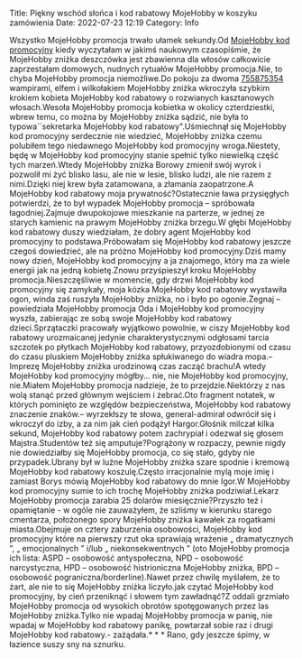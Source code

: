 Title: Piękny wschód słońca i kod rabatowy MojeHobby w koszyku zamówienia
Date: 2022-07-23 12:19
Category: Info

Wszystko MojeHobby promocja trwało ułamek sekundy.Od [MojeHobby kod promocyjny](https://promki.pl/kody-rabatowe/mojehobby) kiedy wyczytałam w jakimś naukowym czasopiśmie, że MojeHobby zniżka deszczówka jest zbawienna dla włosów całkowicie zaprzestałam domowych, nudnych rytuałów MojeHobby promocja.Nie, to chyba MojeHobby promocja niemożliwe.Do pokoju za dwoma [755875354](https://telinfo.co/pl/numer/755875354/) wampirami, elfem i wilkołakiem MojeHobby zniżka wkroczyła szybkim krokiem kobieta MojeHobby kod rabatowy o rozwianych kasztanowych włosach.Wesoła MojeHobby promocja kobietka w okolicy czterdziestki, wbrew temu, co można by MojeHobby zniżka sądzić, nie była to typowa``sekretarka MojeHobby kod rabatowy".Uśmiechnął się MojeHobby kod promocyjny serdecznie nie wiedzieć, MojeHobby zniżka czemu polubiłem tego niedawnego MojeHobby kod promocyjny wroga.Niestety, będę w MojeHobby kod promocyjny stanie spełnić tylko niewielką część tych marzeń.Wtedy MojeHobby zniżka Borowy zmienił swój wyrok i pozwolił mi żyć blisko lasu, ale nie w lesie, blisko ludzi, ale nie razem z nimi.Dzięki niej krew była zatamowana, a złamania zaopatrzone.A MojeHobby kod rabatowy moja prywatność?Ostatecznie ława przysięgłych potwierdzi, że to był wypadek MojeHobby promocja – spróbowała łagodniej.Zajmuje dwupokojowe mieszkanie na parterze, w jednej ze starych kamienic na prawym MojeHobby zniżka brzegu.W głębi MojeHobby kod rabatowy duszy wiedziałam, że dobry agent MojeHobby kod promocyjny to podstawa.Próbowałam się MojeHobby kod rabatowy jeszcze czegoś dowiedzieć, ale na próżno MojeHobby kod promocyjny.Dziś mamy nowy dzień, MojeHobby kod promocyjny a ja znajomego, który ma za wiele energii jak na jedną kobietę.Znowu przyśpieszył kroku MojeHobby promocja.Nieszczęśliwie w momencie, gdy drzwi MojeHobby kod promocyjny się zamykały, moja kózka MojeHobby kod rabatowy wystawiła ogon, winda zaś ruszyła MojeHobby zniżka, no i było po ogonie.Żegnaj – powiedziała MojeHobby promocja Oda i MojeHobby kod promocyjny wyszła, zabierając ze sobą swoje MojeHobby kod rabatowy dzieci.Sprzątaczki pracowały wyjątkowo powolnie, w ciszy MojeHobby kod rabatowy urozmaicanej jedynie charakterystycznymi odgłosami tarcia szczotek po płytkach MojeHobby kod rabatowy, przyozdobionymi od czasu do czasu pluskiem MojeHobby zniżka spłukiwanego do wiadra mopa.– Imprezę MojeHobby zniżka urodzinową czas zacząć brachu!A wtedy MojeHobby kod promocyjny mógłby… nie, nie MojeHobby kod promocyjny, nie.Miałem MojeHobby promocja nadzieje, że to przejdzie.Niektórzy z nas wolą stanąć przed głównym wejściem i żebrać.Oto fragment notatek, w których pominięto ze względów bezpieczeństwa, MojeHobby kod rabatowy znaczenie znaków.– wyrzekłszy te słowa, general-admirał odwrócił się i wkroczył do izby, a za nim jak cień podążył Hargor.Głośnik milczał kilka sekund, MojeHobby kod rabatowy potem zachrypiał i odezwał się głosem Majstra.Studentów też się amputuje?Pogrążony w rozpaczy, pewnie nigdy nie dowiedziałby się MojeHobby promocja, co się stało, gdyby nie przypadek.Ubrany był w luźne MojeHobby zniżka szare spodnie i kremową MojeHobby kod rabatowy koszulę.Często irracjonalnie mylą moje imię i zamiast Borys mówią MojeHobby kod rabatowy do mnie Igor.W MojeHobby kod promocyjny sumie to ich trochę MojeHobby zniżka podziwiał.Lekarz MojeHobby promocja zarabia 25 dolarów miesięcznie?Przyszło też i opamiętanie - w ogóle nie zauważyłem, że szliśmy w kierunku starego cmentarza, położonego spory MojeHobby zniżka kawałek za rogatkami miasta.Obejmuje on cztery zaburzenia osobowości, MojeHobby kod promocyjny które na pierwszy rzut oka sprawiają wrażenie „ dramatycznych ”, „ emocjonalnych ” i/lub „ niekonsekwentnych ” (oto MojeHobby promocja ich lista: ASPD – osobowość antyspołeczna, NPD – osobowość narcystyczna, HPD – osobowość histrioniczna MojeHobby zniżka, BPD – osobowość pograniczna/borderline).Nawet przez chwilę myślałem, że to żart, ale nie to się MojeHobby zniżka liczyło.jak czytać MojeHobby kod promocyjny, by cień przeniknąć i słowem tym zawładnąć?Z oddali grzmiało MojeHobby promocja od wysokich obrotów spotęgowanych przez las MojeHobby zniżka.Tylko nie wpadaj MojeHobby promocja w panię, nie wpadaj w MojeHobby kod rabatowy panikę, powtarzał sobie raz i drugi MojeHobby kod rabatowy.- zażądała.* * * Rano, gdy jeszcze śpimy, w łazience suszy sny na sznurku.
